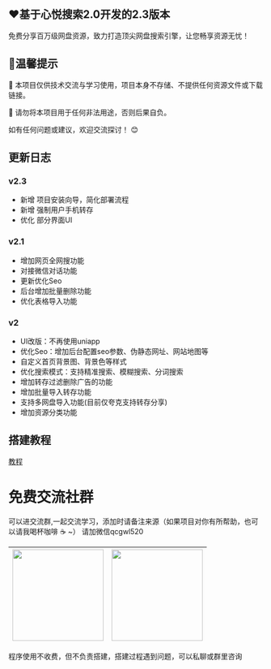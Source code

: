 ## ❤️基于心悦搜索2.0开发的2.3版本

免费分享百万级网盘资源，致力打造顶尖网盘搜索引擎，让您畅享资源无忧！

## 🔔温馨提示

📌 本项目仅供技术交流与学习使用，项目本身不存储、不提供任何资源文件或下载链接。

📌 请勿将本项目用于任何非法用途，否则后果自负。

如有任何问题或建议，欢迎交流探讨！ 😊


## 更新日志

### v2.3 

- 新增 项目安装向导，简化部署流程
- 新增 强制用户手机转存
- 优化 部分界面UI


### v2.1

- 增加网页全网搜功能
- 对接微信对话功能
- 更新优化Seo
- 后台增加批量删除功能
- 优化表格导入功能


### v2

- UI改版：不再使用uniapp
- 优化Seo：增加后台配置seo参数、伪静态网址、网站地图等
- 自定义首页背景图、背景色等样式
- 优化搜索模式：支持精准搜索、模糊搜索、分词搜索
- 增加转存过滤删除广告的功能
- 增加批量导入转存功能
- 支持多网盘导入功能(目前仅夸克支持转存分享)
- 增加资源分类功能

## 搭建教程

[教程](https://tcn6g7hyxvir.feishu.cn/wiki/WYT4wZtrjijeswkI0RSc4ofTnah)



# 免费交流社群

可以进交流群,一起交流学习，添加时请备注来源（如果项目对你有所帮助，也可以请我喝杯咖啡 ☕️ ~）
请加微信qcgwl520


| <img src="https://www.2oe.cn/wp-content/uploads/2024/10/200233c956e774e910baa47c4ea5386.jpg" width="180px"> | <img src="https://qcxm-1258086243.cos-website.ap-shanghai.myqcloud.com/dashang/pay/wx/6.webp" width="180px"> |
| --- | --- |

程序使用不收费，但不负责搭建，搭建过程遇到问题，可以私聊或群里咨询
